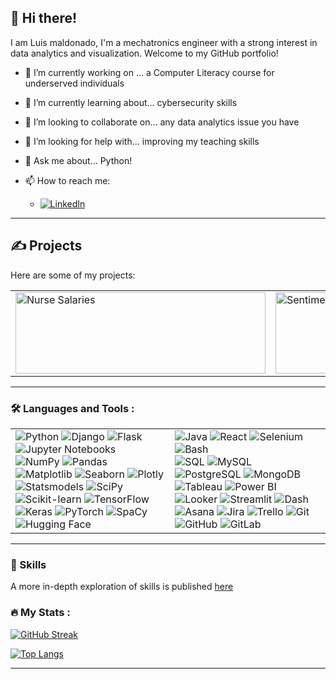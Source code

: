 <!--
**l-maldonado/l-maldonado** is a ✨ _special_ ✨ repository because its `README.md` (this file) appears on your GitHub profile.
- [Email](mailto:@outlook.com)
-->

<!-- Your title -->
## 👋 Hi there!  

I am Luis maldonado, I'm a mechatronics engineer with  a strong interest in data analytics and visualization. Welcome to my GitHub portfolio!

<!-- Talking about you -->
- 🔭 I’m currently working on ...
      a Computer Literacy course for underserved individuals
  
- 🌱 I’m currently learning about...
      cybersecurity skills
  
- 👯 I’m looking to collaborate on...
      any data analytics issue you have

- 🤔 I’m looking for help with...
      improving my teaching skills

- 💬 Ask me about...
     Python!

- 📫 How to reach me: 
    - [![LinkedIn](https://img.shields.io/badge/LinkedIn-%230077B5.svg?logo=linkerd&logoColor=white)](https://linkedin.com/in/lg-maldonado)

---

## ✍️ Projects
Here are some of my projects:

<table>
  <tbody>
    <tr>
      <td>
            <a href="https://github.com/l-maldonado/Nurse_Salaries_Project"><img src="https://www.datascienceportfol.io/static/profile_pics/pr0_F52F19A04C416053149A.jpg" alt="Nurse Salaries" width="400" height="130"></img></a>
      </td>
      <td>
            <a href="https://github.com/l-maldonado/Sentiment-Analysis-on-Twitter-Data"><img src="https://www.datascienceportfol.io/static/profile_pics/pr1_7624F6E6945F21854567.png" alt="Sentiment Analysis" width="400" height="130"></img></a>
      </td>
      <td>
            <a href="https://github.com/l-maldonado/Methodology-for-a-Suicide-Prevention-Study"><img src="https://www.datascienceportfol.io/static/profile_pics/pr2_50B6982A186BAB7C4216.png" alt="Suicide Prevention Study Methodology" width="400" height="130"></img></a>
      </td>
    </tr>
  </tbody>
</table>

<!-- Not published yet:
### Data Science and Data Analytics 
- [Recommender System demo](https://github.com/l-maldonado/team67-ptp): A dashboard for descriptive, predictive analysis and recommendation system model for a fintech company using Python, PowerBI and Dash

### Data Engineering & Software Development
- [Data pipeline 1](https://github.com/l-maldonado/Data_Pipeline_Test_SFBusiness): A simple data pipeline to gather data from an API using Mongo and Streamlit.

### CAD, Robotics and other hardware design at my [Website](https://luisgmaldonado.wordpress.com): .
-->

--- 

### :hammer_and_wrench: Languages and Tools :

<table>
  <tbody>
    <tr>
      <td>
            <div>
<img src="https://img.shields.io/badge/Python-3776AB?style=flat-square&logo=python&logoColor=FFD43B" alt="Python"> 
<img src="https://img.shields.io/badge/Django-092E20?style=flat-square&logo=django&logoColor=white" alt="Django">
<img src="https://img.shields.io/badge/Flask-000000?style=flat-square&logo=flask&logoColor=white" alt="Flask">
<img src="https://img.shields.io/badge/Jupyter_Notebooks-F37626?style=flat-square&logo=jupyter&logoColor=white" alt="Jupyter Notebooks">
            </div>
            <div>
<img src="https://img.shields.io/badge/NumPy-013243?style=flat-square&logo=numpy&logoColor=white" alt="NumPy">
<img src="https://img.shields.io/badge/Pandas-150458?style=flat-square&logo=pandas&logoColor=white" alt="Pandas">
<img src="https://img.shields.io/badge/Matplotlib-11557C?style=flat-square&logo=matplotlib&logoColor=white" alt="Matplotlib">
<img src="https://img.shields.io/badge/Seaborn-0097A7?style=flat-square&logo=seaborn&logoColor=white" alt="Seaborn">
<img src="https://img.shields.io/badge/Plotly-3F4F75?style=flat-square&logo=plotly&logoColor=white" alt="Plotly">
            </div>
            <div>
<img src="https://img.shields.io/badge/Statsmodels-DB7093?style=flat-square&logo=statsmodels&logoColor=white" alt="Statsmodels">
<img src="https://img.shields.io/badge/SciPy-8CAAE6?style=flat-square&logo=scipy&logoColor=white" alt="SciPy">
<img src="https://img.shields.io/badge/Scikit_learn-F7931E?style=flat-square&logo=scikitlearn&logoColor=white" alt="Scikit-learn">
<img src="https://img.shields.io/badge/TensorFlow-FF6F00?style=flat-square&logo=tensorflow&logoColor=white" alt="TensorFlow">
            </div>
            <div>
<img src="https://img.shields.io/badge/Keras-D00000?style=flat-square&logo=keras&logoColor=white" alt="Keras">
<img src="https://img.shields.io/badge/PyTorch-EE4C2C?style=flat-square&logo=pytorch&logoColor=white" alt="PyTorch">
<img src="https://img.shields.io/badge/SpaCy-09A3D5?style=flat-square&logo=spacy&logoColor=white" alt="SpaCy">
<img src="https://img.shields.io/badge/Hugging_Face-FFD54F?style=flat-square&logo=huggingface&logoColor=white" alt="Hugging Face">
      </td>
      <td>
            <div>
<img src="https://img.shields.io/badge/Java-007396?style=flat-square&logo=java&logoColor=white" alt="Java">
<img src="https://img.shields.io/badge/React-61DAFB?style=flat-square&logo=react&logoColor=black" alt="React">
<img src="https://img.shields.io/badge/Selenium-43B02A?style=flat-square&logo=selenium&logoColor=white" alt="Selenium">
<img src="https://img.shields.io/badge/Bash-4EAA25?style=flat-square&logo=gnubash&logoColor=white" alt="Bash">
            </div>
            <div>
<img src="https://img.shields.io/badge/SQL-4479A1?style=flat-square&logo=mysql&logoColor=white" alt="SQL">
<img src="https://img.shields.io/badge/MySQL-4479A1?style=flat-square&logo=mysql&logoColor=white" alt="MySQL">
<img src="https://img.shields.io/badge/PostgreSQL-336791?style=flat-square&logo=postgresql&logoColor=white" alt="PostgreSQL">
<img src="https://img.shields.io/badge/MongoDB-47A248?style=flat-square&logo=mongodb&logoColor=white" alt="MongoDB">
            </div>
             <div>
<img src="https://img.shields.io/badge/Tableau-E97627?style=flat-square&logo=tableau&logoColor=white" alt="Tableau">
<img src="https://img.shields.io/badge/Power_BI-F2C811?style=flat-square&logo=powerbi&logoColor=white" alt="Power BI">
<img src="https://img.shields.io/badge/Looker-4285F4?style=flat-square&logo=looker&logoColor=white" alt="Looker">
<img src="https://img.shields.io/badge/Streamlit-FF4B4B?style=flat-square&logo=streamlit&logoColor=white" alt="Streamlit">
<img src="https://img.shields.io/badge/Dash-0388A6?style=flat-square&logo=dash&logoColor=white" alt="Dash">
            </div>
            <div>
<img src="https://img.shields.io/badge/Asana-F06A6A?style=flat-square&logo=asana&logoColor=white" alt="Asana">
<img src="https://img.shields.io/badge/Jira-0052CC?style=flat-square&logo=jira&logoColor=white" alt="Jira">
<img src="https://img.shields.io/badge/Trello-0079BF?style=flat-square&logo=trello&logoColor=white" alt="Trello">
<img src="https://img.shields.io/badge/Git-F05032?style=flat-square&logo=git&logoColor=white" alt="Git">
<img src="https://img.shields.io/badge/GitHub-181717?style=flat-square&logo=github&logoColor=white" alt="GitHub">
<img src="https://img.shields.io/badge/GitLab-FC6D26?style=flat-square&logo=gitlab&logoColor=white" alt="GitLab">
            </div>
      </td>
    </tr>
  </tbody>
</table>

--- 

###  💫 Skills

A more in-depth exploration of skills is published [here](https://l-maldonado.github.io/info/Skills)

<!-- Your badges
You can use the website to generate badges: https://shields.io/
[![Portfolio](https://img.shields.io/badge/-Portfolio-red?style=flat&logo=appveyor&logoColor=white)](https://zachayers.io)
-->


<!-- Dropdown Menu
<details>
<summary><strong>Programming & Development Tools</strong></summary>

| Skill                 |
|-----------------------|
| Python                |

</details>
-->

<!--
| **Domain of Knowledge**       | **Competencies**                       | **Tools**                                    | **Techniques**                                                        |
|-------------------------------|----------------------------------------|----------------------------------------------|-----------------------------------------------------------------------|
| **Programming & Development** | Coding, OOP                            | Python, Java, C++                            | Debugging, Code Optimization                                          |
|                               | Testing                                | JUnit, PyTest, Selenium, Katalon             | Test Automation, Unit & integration Testing, Test Driven Dev.         |
|                               | Collaboration & Version Control        | Git, GitHub, GitLab                          | Branching, PRs, CI/CD, Code Reviews                                   |
|                               | Web Development                        | React, Django, Flask                         | SPA, RESTful API                                                      |
|                               | Scripting                              | SQL, Bash                                    | Data Entry & Automation                                               |
| **Data Analytics & Visualization** | Data Quality & Preparation        | OpenRefine                                   | Data Validation & Cleaning                                            |
|                               | Data Manipulation                      | Jupyter Notebooks, NumPy, Pandas             | Data Wrangling, Aggregation, Filtering, Merging & Parsing             |
|                               | Descriptive Analytics                  | Matplotlib, Seaborn, Plot.ly                 | Exploratory Data Analysis (EDA)                                       |
|                               | Data Presentation                      | Tableau, Power BI, Looker, Streamlit, Dash   | Dashboard & Report design, Storytelling                               |
|                               | Data Augmentation                      |                                              | Feature Engineering & Selection, Encoding                             |
|                               | Spatial-temporal Analysis              | ArcGIS, QGIS                                 | Geospatial Analysis, Trend Analysis                                   |
| **Data Science**              | Statistical Analysis                   | Statsmodels                                  | Linear & Logistic Regression Analysis                                 | 
|                               | Statistical inference                  | SciPy                                        | Hypothesis testing, T-tests, ANOVA, Chi-squared Test                  |
|                               | Predictive Modeling & evaluation       | Scikit-learn                                 | Seasonal Decomposition, Confusion Matrix, Precision, Recall, ROC Curve |
| **Machine Learning**          | Deep Learning                          | TensorFlow, Keras, PyTorch                   | Neural networks, Model Training, Cross-validation, Hyperparameter Tuning |  
|                               | Supervised Learning                    |                                              | Classification, KNN, SVM, Naive Bayes, Random Forest, Decision Trees  |
|                               | Unsupervised Learning                  |                                              | Clustering, K-Means, DBSCAN                                           |
|                               | Natural Language Processing (NLP)      | NLTK, SpaCy, Hugging Face                    | Tokenization, Lemmatization, Named Entity Recognition, TF-IDF, Sentiment Analysis |
| **Data Engineering**          | Data Mining                            | Weka, KNIME                                  | Association rule mining, Anomaly Detection, Dimensionality Reduction  |
|                               | NoSQL and Relational Databases         | MongoDB, PostgreSQL, MySQL                   | Data Modeling, Normalization, Transformation & Integration            |
| **Business Intelligence**     | Process Improvement                    | Lean Six Sigma, Bizagi                       | Process Mapping, Business Process Model & Notation (BPMN)             |
| **Project Management**        | Planning and Scheduling                | MS Project, Asana, Monday.com                | WBS, Gantt Charts, CPM, PERT                                          |
|                               | Predictive & Adaptive Methodologies    | Jira, Trello, Kanban                         | Agile & Scrum practices (sprint planning, daily standups, retrospectives) |
|                               | Stakeholder & Change Control           | MS Teams, Slack                              | Stakeholder Analysis, Change Management                               |
|                               | Knowledge Management                   | Confluence, SharePoint                       | Technical Documentation, Knowledge Sharing, Knowledge Base Creation   |
-->

<!-- I know and I have used this, but I am not quite good yet:
|                               | Predictive Modeling & evaluation       | Scikit-learn                                 | Time Series Forecasting, ARIMA, Exponential Smoothing, Seasonal Decomposition |
|                               | Model Deployment                       | Heroku, Docker                               | Model Serving, A/B testing, API Development, Containerization         |

|                               | Data Pipeline Design and Orchestration | Apache Airflow                               | Batch and stream processing, monitoring and alerting                  |
|                               | Data Mart and Warehouse                | Google BigQuery, Snowflake, AWS Redshift, Databricks | Parallell proceessing, ETL & ELT (Extract, Transform, Load)   |
|                               | NoSQL and Relational Databases         | Cassandra, MongoDB, PostgreSQL, MySQL        | Data migration, Data partitioning                                     |
|                               | Data Modeling &  Management            | dbt (Data Build Tool)                        | Data Normalization, Transformation & Integration                      |
|                               | Cloud Computing                        | AWS (EC2, S3, RDS), Google Cloud (GCP), Azure| Cloud Infrastructure Management, Cloud Storage, Cloud Security        |
|                               | Big Data                               | Apache Hadoop, Apache Spark                  | Distributed Computing, MapReduce, Stream processing                   |

|                               | Business Strategy                      |                                              | SWOT Analysis, Trend Analysis, Gap Analysis, KPI Dashboards, Performance Metrics |
|                               | Financial & Contract Analysis          |                                              | Cost modeling, Financial Modeling, Risk Assessment, Monte Carlo       |


-->

<!--
<table border="1">
  <thead>
    <tr>
      <th>Domain of Knowledge</th>
      <th>Competencies</th>
      <th>Tools</th>
      <th>Techniques</th>
    </tr>
  </thead>
  <tbody>
    <tr>
      <td rowspan="5"><strong>Programming & Development</strong></td>
      <td>Coding, OOP</td>
      <td>
            <img src="https://img.shields.io/badge/Python-3776AB?style=flat-square&logo=python&logoColor=FFD43B" alt="Python">
            <img src="https://img.shields.io/badge/Java-007396?style=flat-square&logo=java&logoColor=white" alt="Java">
            <img src="https://img.shields.io/badge/C++-00599C?style=flat-square&logo=c%2B%2B&logoColor=white" alt="C++">
      </td>
      <td>Debugging, Code Optimization</td>
    </tr>
    <tr>
      <td>Testing</td>
      <td>
            <img src="https://img.shields.io/badge/JUnit-25A162?style=flat-square&logo=junit5&logoColor=white" alt="JUnit">
            <img src="https://img.shields.io/badge/PyTest-0A9EDC?style=flat-square&logo=pytest&logoColor=white" alt="PyTest">
            <img src="https://img.shields.io/badge/Selenium-43B02A?style=flat-square&logo=selenium&logoColor=white" alt="Selenium">
            <img src="https://img.shields.io/badge/Katalon-32B6C3?style=flat-square&logo=katalonstudio&logoColor=white" alt="Katalon">
      </td>
      <td>Test Automation, Unit & Integration Testing, Test Driven Development</td>
    </tr>
    <tr>
      <td>Collaboration & Version Control</td>
      <td>
            <img src="https://img.shields.io/badge/Git-F05032?style=flat-square&logo=git&logoColor=white" alt="Git">
            <img src="https://img.shields.io/badge/GitHub-181717?style=flat-square&logo=github&logoColor=white" alt="GitHub">
            <img src="https://img.shields.io/badge/GitLab-FC6D26?style=flat-square&logo=gitlab&logoColor=white" alt="GitLab">
      </td>
      <td>Branching, PRs, CI/CD, Code Reviews</td>
    </tr>
    <tr>
      <td>Web Development</td>
      <td>
            <img src="https://img.shields.io/badge/React-61DAFB?style=flat-square&logo=react&logoColor=black" alt="React">
            <img src="https://img.shields.io/badge/Django-092E20?style=flat-square&logo=django&logoColor=white" alt="Django">
            <img src="https://img.shields.io/badge/Flask-000000?style=flat-square&logo=flask&logoColor=white" alt="Flask">
      </td>
      <td>SPA, RESTful API</td>
    </tr>
    <tr>
      <td>Scripting</td>
      <td>
            <img src="https://img.shields.io/badge/SQL-4479A1?style=flat-square&logo=mysql&logoColor=white" alt="SQL">
            <img src="https://img.shields.io/badge/Bash-4EAA25?style=flat-square&logo=gnubash&logoColor=white" alt="Bash">
      </td>
      <td>Data Entry & Automation</td>
    </tr>
    <tr>
      <td rowspan="6"><strong>Data Analytics & Visualization</strong></td>
      <td>Data Quality & Preparation</td>
      <td>
            <img src="https://img.shields.io/badge/OpenRefine-3D4C99?style=flat-square&logo=openrefine&logoColor=white" alt="OpenRefine">
      </td>
      <td>Data Validation & Cleaning</td>
    </tr>
    <tr>
      <td>Data Manipulation</td>
      <td>
            <img src="https://img.shields.io/badge/Jupyter_Notebooks-F37626?style=flat-square&logo=jupyter&logoColor=white" alt="Jupyter Notebooks">
            <img src="https://img.shields.io/badge/NumPy-013243?style=flat-square&logo=numpy&logoColor=white" alt="NumPy">
            <img src="https://img.shields.io/badge/Pandas-150458?style=flat-square&logo=pandas&logoColor=white" alt="Pandas">
      </td>
      <td>Data Wrangling, Aggregation, Filtering, Merging & Parsing</td>
    </tr>
    <tr>
      <td>Descriptive Analytics</td>
      <td>
            <img src="https://img.shields.io/badge/Matplotlib-11557C?style=flat-square&logo=matplotlib&logoColor=white" alt="Matplotlib">
            <img src="https://img.shields.io/badge/Seaborn-0097A7?style=flat-square&logo=seaborn&logoColor=white" alt="Seaborn">
            <img src="https://img.shields.io/badge/Plotly-3F4F75?style=flat-square&logo=plotly&logoColor=white" alt="Plotly">
      </td>
      <td>Exploratory Data Analysis (EDA)</td>
    </tr>
    <tr>
      <td>Data Presentation</td>
      <td>
            <img src="https://img.shields.io/badge/Tableau-E97627?style=flat-square&logo=tableau&logoColor=white" alt="Tableau">
            <img src="https://img.shields.io/badge/Power_BI-F2C811?style=flat-square&logo=powerbi&logoColor=white" alt="Power BI">
            <img src="https://img.shields.io/badge/Looker-4285F4?style=flat-square&logo=looker&logoColor=white" alt="Looker">
            <img src="https://img.shields.io/badge/Streamlit-FF4B4B?style=flat-square&logo=streamlit&logoColor=white" alt="Streamlit">
            <img src="https://img.shields.io/badge/Dash-0388A6?style=flat-square&logo=dash&logoColor=white" alt="Dash">
      </td>
      <td>Dashboard & Report Design, Storytelling</td>
    </tr>
    <tr>
      <td>Data Augmentation</td>
      <td></td>
      <td>Feature Engineering & Selection, Encoding</td>
    </tr>
    <tr>
      <td>Spatial-temporal Analysis</td>
      <td>
            <img src="https://img.shields.io/badge/ArcGIS-007835?style=flat-square&logo=arcgis&logoColor=white" alt="ArcGIS">
            <img src="https://img.shields.io/badge/QGIS-589632?style=flat-square&logo=qgis&logoColor=white" alt="QGIS">
      </td>
      <td>Geospatial Analysis, Trend Analysis</td>
    </tr>
    <tr>
      <td rowspan="3"><strong>Data Science</strong></td>
      <td>Statistical Analysis</td>
      <td>
            <img src="https://img.shields.io/badge/Statsmodels-DB7093?style=flat-square&logo=statsmodels&logoColor=white" alt="Statsmodels">
      </td>
      <td>Linear & Logistic Regression Analysis</td>
    </tr>
    <tr>
      <td>Statistical Inference</td>
      <td>
            <img src="https://img.shields.io/badge/SciPy-8CAAE6?style=flat-square&logo=scipy&logoColor=white" alt="SciPy">
      </td>
      <td>Hypothesis Testing, T-tests, ANOVA, Chi-squared Test</td>
    </tr>
    <tr>
      <td>Predictive Modeling & Evaluation</td>
      <td>
            <img src="https://img.shields.io/badge/Scikit_learn-F7931E?style=flat-square&logo=scikitlearn&logoColor=white" alt="Scikit-learn">
      </td>
      <td>Seasonal Decomposition, Confusion Matrix, Precision, Recall, ROC Curve</td>
    </tr>
    <tr>
      <td rowspan="4"><strong>Machine Learning</strong></td>
      <td>Deep Learning</td>
      <td>
            <img src="https://img.shields.io/badge/TensorFlow-FF6F00?style=flat-square&logo=tensorflow&logoColor=white" alt="TensorFlow">
            <img src="https://img.shields.io/badge/Keras-D00000?style=flat-square&logo=keras&logoColor=white" alt="Keras">
            <img src="https://img.shields.io/badge/PyTorch-EE4C2C?style=flat-square&logo=pytorch&logoColor=white" alt="PyTorch">
      </td>
      <td>Neural Networks, Model Training, Cross-validation, Hyperparameter Tuning</td>
    </tr>
    <tr>
      <td>Supervised Learning</td>
      <td></td>
      <td>Classification, KNN, SVM, Naive Bayes, Random Forest, Decision Trees</td>
    </tr>
    <tr>
      <td>Unsupervised Learning</td>
      <td></td>
      <td>Clustering, K-Means, DBSCAN</td>
    </tr>
    <tr>
      <td>Natural Language Processing (NLP)</td>
      <td>
            <img src="https://img.shields.io/badge/NLTK-4EAA25?style=flat-square&logo=nltk&logoColor=white" alt="NLTK">
            <img src="https://img.shields.io/badge/SpaCy-09A3D5?style=flat-square&logo=spacy&logoColor=white" alt="SpaCy">
            <img src="https://img.shields.io/badge/Hugging_Face-FFD54F?style=flat-square&logo=huggingface&logoColor=white" alt="Hugging Face">
      </td>
      <td>Tokenization, Lemmatization, Named Entity Recognition, TF-IDF, Sentiment Analysis</td>
    </tr>
    <tr>
      <td rowspan="2"><strong>Data Engineering</strong></td>
      <td>Data Mining</td>
      <td>
            <img src="https://img.shields.io/badge/Weka-6A5ACD?style=flat-square&logo=weka&logoColor=white" alt="Weka">
            <img src="https://img.shields.io/badge/KNIME-F7B500?style=flat-square&logo=knime&logoColor=white" alt="KNIME">
      </td>
      <td>Association Rule Mining, Anomaly Detection, Dimensionality Reduction</td>
    </tr>
    <tr>
      <td>NoSQL and Relational Databases</td>
      <td>
            <img src="https://img.shields.io/badge/MongoDB-47A248?style=flat-square&logo=mongodb&logoColor=white" alt="MongoDB">
            <img src="https://img.shields.io/badge/PostgreSQL-336791?style=flat-square&logo=postgresql&logoColor=white" alt="PostgreSQL">
            <img src="https://img.shields.io/badge/MySQL-4479A1?style=flat-square&logo=mysql&logoColor=white" alt="MySQL">
      </td>
      <td>Data Modeling, Normalization, Transformation & Integration</td>
    </tr>
    <tr>
      <td><strong>Business Intelligence</strong></td>
      <td>Process Improvement</td>
      <td>
            <img src="https://img.shields.io/badge/Lean_Six_Sigma-008B45?style=flat-square&logo=leansixsigma&logoColor=white" alt="Lean Six Sigma">
            <img src="https://img.shields.io/badge/Bizagi-FF8000?style=flat-square&logo=bizagi&logoColor=white" alt="Bizagi">
      </td>
      <td>Process Mapping, Business Process Model & Notation (BPMN)</td>
    </tr>
    <tr>
      <td rowspan="4"><strong>Project Management</strong></td>
      <td>Planning and Scheduling</td>
      <td>
            <img src="https://img.shields.io/badge/MS_Project-217346?style=flat-square&logo=microsoftproject&logoColor=white" alt="MS Project">
            <img src="https://img.shields.io/badge/Asana-F06A6A?style=flat-square&logo=asana&logoColor=white" alt="Asana">
            <img src="https://img.shields.io/badge/Monday.com-FFCB02?style=flat-square&logo=monday&logoColor=white" alt="Monday.com">
      </td>
      <td>WBS, Gantt Charts, CPM, PERT</td>
    </tr>
    <tr>
      <td>Predictive & Adaptive Methodologies</td>
      <td>
            <img src="https://img.shields.io/badge/Jira-0052CC?style=flat-square&logo=jira&logoColor=white" alt="Jira">
            <img src="https://img.shields.io/badge/Trello-0079BF?style=flat-square&logo=trello&logoColor=white" alt="Trello">
            <img src="https://img.shields.io/badge/Kanban-FF6600?style=flat-square&logo=kanban&logoColor=white" alt="Kanban">
      </td>
      <td>Agile & Scrum Practices (Sprint Planning, Daily Standups, Retrospectives)</td>
    </tr>
    <tr>
      <td>Stakeholder & Change Control</td>
      <td>
            <img src="https://img.shields.io/badge/MS_Teams-6264A7?style=flat-square&logo=microsoftteams&logoColor=white" alt="MS Teams">
            <img src="https://img.shields.io/badge/Slack-4A154B?style=flat-square&logo=slack&logoColor=white" alt="Slack">
      </td>
      <td>Stakeholder Analysis, Change Management</td>
    </tr>
    <tr>
      <td>Knowledge Management</td>
      <td>
            <img src="https://img.shields.io/badge/Confluence-172B4D?style=flat-square&logo=confluence&logoColor=white" alt="Confluence">
            <img src="https://img.shields.io/badge/MS_SharePoint-0078D4?style=flat-square&logo=sharepoint&logoColor=white" alt="SharePoint">
      </td>
      <td>Technical Documentation, Knowledge Sharing, Knowledge Base Creation</td>
    </tr>
  </tbody>
</table>
-->

### :fire: My Stats :

[![GitHub Streak](http://github-readme-streak-stats.herokuapp.com?user=l-maldonado&theme=nightfox)](https://git.io/streak-stats)

[![Top Langs](https://github-readme-stats.vercel.app/api/top-langs/?username=l-maldonado&layout=compact&theme=nightowl)](https://github.com/anuraghazra/github-readme-stats)
<!--
[![GitHub Stats](https://github-readme-stats.vercel.app/api?username=blackgirlbytes&layout=compact&theme=material-palenight)](https://github.com/anuraghazra/github-readme-stats)
-->

---
